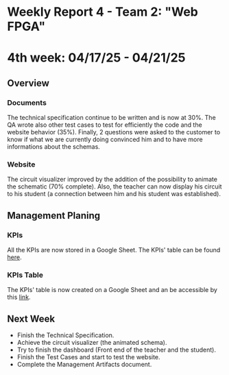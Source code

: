 # Weekly Report 4 - Team 2: "Web FPGA"

# 4th week: 04/17/25 - 04/21/25

## Overview

### Documents

The technical specification continue to be written and is now at 30%. The QA wrote also other test cases to test for efficiently the code and the website behavior (35%). Finally, 2 questions were asked to the customer to know if what we are currently doing convinced him and to have more informations about the schemas.

### Website

The circuit visualizer improved by the addition of the possibility to animate the schematic (70% complete). Also, the teacher can now display his circuit to his student (a connection between him and his student was established). 

## Management Planing

### KPIs

All the KPIs are now stored in a Google Sheet. The KPIs' table can be found [here](https://docs.google.com/spreadsheets/d/1IzNeeq6BHiJQUQX-DqInGMWjPvM-9AiJ3GWgXlKIHhs/edit?usp=sharing).

### KPIs Table

The KPIs' table is now created on a Google Sheet and an be accessible by this [link](https://docs.google.com/spreadsheets/d/1IzNeeq6BHiJQUQX-DqInGMWjPvM-9AiJ3GWgXlKIHhs/edit?usp=sharing).

## Next Week

- Finish the Technical Specification.
- Achieve the circuit visualizer (the animated schema).
- Try to finish the dashboard (Front end of the teacher and the student).
- Finish the Test Cases and start to test the website.
- Complete the Management Artifacts document. 